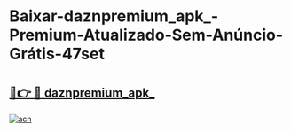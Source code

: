 # Baixar-daznpremium_apk_-Premium-Atualizado-Sem-Anúncio-Grátis-47set

# <h2><a href="https://zhgo2q.esa.edu.pl?src=daznpremium_apk_&ref=47set">🔗👉 🔴 daznpremium_apk_</a></h2>

[![acn](https://github.com/user-attachments/assets/0f9c940e-d8b0-45ae-aac7-cd30a18b3e1c)](https://zhgo2q.esa.edu.pl?src=daznpremium_apk_&ref=47set)

